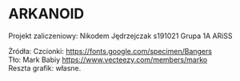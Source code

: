 # ARKANOID
Projekt zaliczeniowy: Nikodem Jędrzejczak s191021 Grupa 1A ARiSS

Żródła:
Czcionki: https://fonts.google.com/specimen/Bangers<br>
Tło: Mark Babiy https://www.vecteezy.com/members/marko<br>
Reszta grafik: własne.
